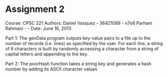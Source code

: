 Assignment 2
=======================

Course:  CPSC 221
Authors: Daniel Vasquez - 36421089 - n7o8
         Parham Rahmani -  -
Date:    June 16, 2013


Part 1:
The genData program outputs key-value pairs to a file up to the number of records (i.e. lines) as specified by the user. For each line, a string of 8 characters is built by randomly accessing a character from a string of capital letters and appending to the key.

Part 2:
The poorHash function takes a string key and generates a hash number by adding its ASCII character values 

